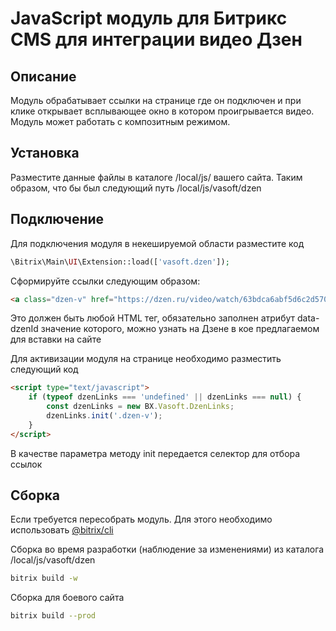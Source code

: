 # JavaScript модуль для Битрикс CMS для интеграции видео Дзен

## Описание
Модуль обрабатывает ссылки на странице где он подключен и при клике открывает всплывающее окно в котором проигрывается видео. Модуль может работать с композитным режимом.

## Установка

Разместите данные файлы в каталоге /local/js/ вашего сайта. Таким образом, что бы был следующий путь /local/js/vasoft/dzen

## Подключение

Для подключения модуля в некешируемой области разместите код 
```php
\Bitrix\Main\UI\Extension::load(['vasoft.dzen']);
```

Сформируйте ссылки следующим образом:
```html
<a class="dzen-v" href="https://dzen.ru/video/watch/63bdca6abf5d6c2d570b7985" target="_blank" data-dzenid="v22-JKt9r4R0">Просмотр видео</a>
```
Это должен быть любой HTML тег, обязательно заполнен атрибут data-dzenId значение которого, можно узнать на Дзене в кое предлагаемом для вставки на сайте

Для активизации модуля на странице необходимо разместить следующий код
```html
<script type="text/javascript">
    if (typeof dzenLinks === 'undefined' || dzenLinks === null) {
        const dzenLinks = new BX.Vasoft.DzenLinks;
        dzenLinks.init('.dzen-v');
    }
</script>
```
В качестве параметра методу init передается селектор для отбора ссылок

## Сборка

Если требуется пересобрать модуль. Для этого необходимо использовать [@bitrix/cli](https://dev.1c-bitrix.ru/learning/course/index.php?COURSE_ID=43&LESSON_ID=12435&LESSON_PATH=3913.3516.4776.3635.12435)

Сборка во время разработки (наблюдение за изменениями) из каталога /local/js/vasoft/dzen
```bash
bitrix build -w 
```

Сборка для боевого сайта 
```bash
bitrix build --prod 
```
